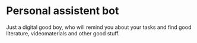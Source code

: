 # Personal assistent bot
Just a digital good boy, who will remind you about your tasks and find good literature, videomaterials and other good stuff.